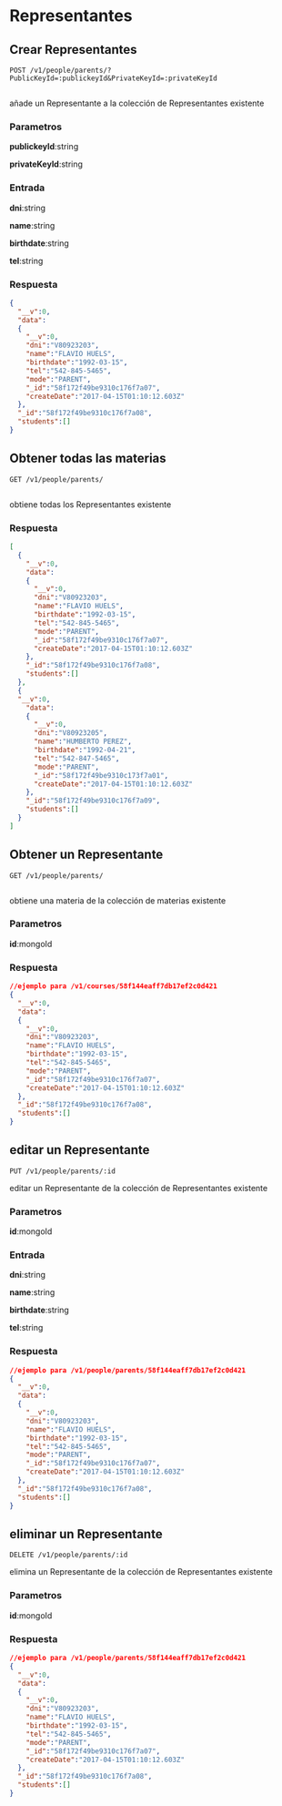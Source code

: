 Representantes
===================

Crear Representantes
--------------------

```curl
POST /v1/people/parents/?PublicKeyId=:publickeyId&PrivateKeyId=:privateKeyId	
	
```

añade un Representante a la colección de Representantes existente

### Parametros

**publickeyId**:string

**privateKeyId**:string

###  Entrada

**dni**:string

**name**:string

**birthdate**:string

**tel**:string

### Respuesta

```json
{
  "__v":0,
  "data":
  {
    "__v":0,
    "dni":"V80923203",
    "name":"FLAVIO HUELS",
    "birthdate":"1992-03-15",
    "tel":"542-845-5465",
    "mode":"PARENT",
    "_id":"58f172f49be9310c176f7a07",
    "createDate":"2017-04-15T01:10:12.603Z"
  },
  "_id":"58f172f49be9310c176f7a08",
  "students":[]
}
```

Obtener todas las materias
--------------------

```curl
GET /v1/people/parents/
	
```
obtiene todas los Representantes existente
### Respuesta

```json
[
  {
    "__v":0,
    "data":
    {
      "__v":0,
      "dni":"V80923203",
      "name":"FLAVIO HUELS",
      "birthdate":"1992-03-15",
      "tel":"542-845-5465",
      "mode":"PARENT",
      "_id":"58f172f49be9310c176f7a07",
      "createDate":"2017-04-15T01:10:12.603Z"
    },
    "_id":"58f172f49be9310c176f7a08",
    "students":[]
  },
  {
  "__v":0,
    "data":
    {
      "__v":0,
      "dni":"V80923205",
      "name":"HUMBERTO PEREZ",
      "birthdate":"1992-04-21",
      "tel":"542-847-5465",
      "mode":"PARENT",
      "_id":"58f172f49be9310c173f7a01",
      "createDate":"2017-04-15T01:10:12.603Z"
    },
    "_id":"58f172f49be9310c176f7a09",
    "students":[]
  }
]
```
Obtener un Representante
--------------------

```curl
GET /v1/people/parents/
	
```
obtiene una materia de la colección de materias existente

### Parametros

**id**:mongoId

### Respuesta

```json
//ejemplo para /v1/courses/58f144eaff7db17ef2c0d421
{
  "__v":0,
  "data":
  {
    "__v":0,
    "dni":"V80923203",
    "name":"FLAVIO HUELS",
    "birthdate":"1992-03-15",
    "tel":"542-845-5465",
    "mode":"PARENT",
    "_id":"58f172f49be9310c176f7a07",
    "createDate":"2017-04-15T01:10:12.603Z"
  },
  "_id":"58f172f49be9310c176f7a08",
  "students":[]
}
```

editar un Representante
--------------------

```curl
PUT /v1/people/parents/:id
```

editar un Representante de la colección de Representantes existente

### Parametros

**id**:mongoId

###  Entrada


**dni**:string

**name**:string

**birthdate**:string

**tel**:string


### Respuesta

```json
//ejemplo para /v1/people/parents/58f144eaff7db17ef2c0d421
{
  "__v":0,
  "data":
  {
    "__v":0,
    "dni":"V80923203",
    "name":"FLAVIO HUELS",
    "birthdate":"1992-03-15",
    "tel":"542-845-5465",
    "mode":"PARENT",
    "_id":"58f172f49be9310c176f7a07",
    "createDate":"2017-04-15T01:10:12.603Z"
  },
  "_id":"58f172f49be9310c176f7a08",
  "students":[]
}
```

eliminar un Representante
--------------------

```curl
DELETE /v1/people/parents/:id	
```

elimina un Representante de la colección de Representantes existente

### Parametros

**id**:mongoId

### Respuesta

```json
//ejemplo para /v1/people/parents/58f144eaff7db17ef2c0d421
{
  "__v":0,
  "data":
  {
    "__v":0,
    "dni":"V80923203",
    "name":"FLAVIO HUELS",
    "birthdate":"1992-03-15",
    "tel":"542-845-5465",
    "mode":"PARENT",
    "_id":"58f172f49be9310c176f7a07",
    "createDate":"2017-04-15T01:10:12.603Z"
  },
  "_id":"58f172f49be9310c176f7a08",
  "students":[]
}
```